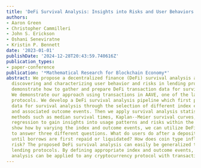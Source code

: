 ```yaml
---
title: 'DeFi Survival Analysis: Insights into Risks and User Behaviors'
authors:
- Aaron Green
- Christopher Cammilleri
- John S. Erickson
- Oshani Seneviratne
- Kristin P. Bennett
date: '2023-01-01'
publishDate: '2024-12-28T20:43:59.740616Z'
publication_types:
- paper-conference
publication: '*Mathematical Research for Blockchain Economy*'
abstract: We propose a decentralized finance (DeFi) survival analysis approach for
  discovering and characterizing user behavior and risks in lending protocols. We
  demonstrate how to gather and prepare DeFi transaction data for survival analysis.
  We demonstrate our approach using transactions in AAVE, one of the largest lending
  protocols. We develop a DeFi survival analysis pipeline which first prepares transaction
  data for survival analysis through the selection of different index events (or transactions)
  and associated outcome events. Then we apply survival analysis statistical and visualization
  methods such as median survival times, Kaplan--Meier survival curves, and Cox hazard
  regression to gain insights into usage patterns and risks within the protocol. We
  show how by varying the index and outcome events, we can utilize DeFi survival analysis
  to answer three different questions. What do users do after a deposit? How long
  until borrows are first repaid or liquidated? How does coin type influence liquidation
  risk? The proposed DeFi survival analysis can easily be generalized to other DeFi
  lending protocols. By defining appropriate index and outcome events, DeFi survival
  analysis can be applied to any cryptocurrency protocol with transactions.
---
```

